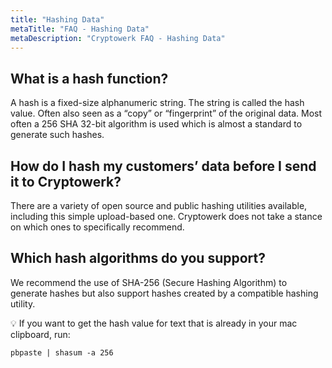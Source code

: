```yaml
---
title: "Hashing Data"
metaTitle: "FAQ - Hashing Data"
metaDescription: "Cryptowerk FAQ - Hashing Data"
---
```

## What is a hash function?
A hash is a fixed-size alphanumeric string. The string is called the hash value. Often also seen as a “copy” or “fingerprint” of the original data. Most often a 256 SHA 32-bit algorithm is used which is almost a standard to generate such hashes.

## How do I hash my customers’ data before I send it to Cryptowerk?
There are a variety of open source and public hashing utilities available, including this simple upload-based one. Cryptowerk does not take a stance on which ones to specifically recommend.

## Which hash algorithms do you support?
We recommend the use of SHA-256 (Secure Hashing Algorithm) to generate hashes but also support hashes created by a compatible hashing utility.

💡 If you want to get the hash value for text that is already in your mac  clipboard, run:
```
pbpaste | shasum -a 256
```
